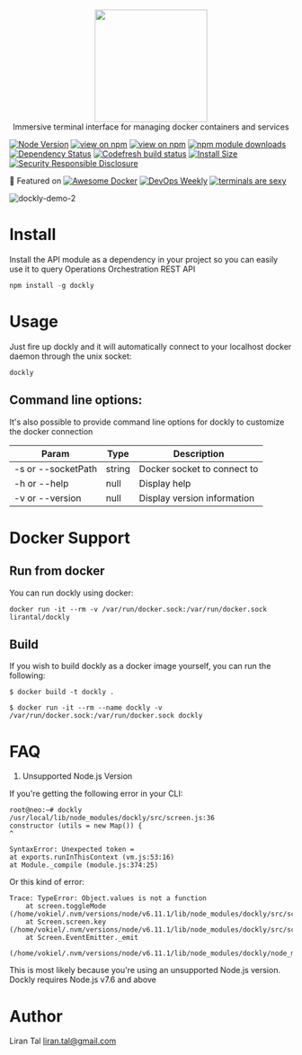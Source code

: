 <p align="center">
	<br>
  <img width="200" src="https://user-images.githubusercontent.com/316371/28937414-67ee5ffa-7893-11e7-95f9-5059cacf9170.png">
	<br>
 Immersive terminal interface for managing docker containers and services
</p>


[![Node Version](https://img.shields.io/badge/node-%3E=7.6.0-brightgreen.svg)]()
[![view on npm](http://img.shields.io/npm/v/dockly.svg)](https://www.npmjs.org/package/dockly)
[![view on npm](http://img.shields.io/npm/l/dockly.svg)](https://www.npmjs.org/package/dockly)
[![npm module downloads](http://img.shields.io/npm/dt/dockly.svg)](https://www.npmjs.org/package/dockly)
[![Dependency Status](https://david-dm.org/lirantal/dockly.svg)](https://david-dm.org/lirantal/dockly)
[![Codefresh build status]( https://g.codefresh.io/api/badges/build?repoOwner=lirantal&repoName=dockly&branch=master&pipelineName=dockly&accountName=lirantal&type=cf-1)]( https://g.codefresh.io/repositories/lirantal/dockly/builds?filter=trigger:build;branch:master;service:58127ed36b0e230100f421f6~dockly)
[![Install Size](https://packagephobia.now.sh/badge?p=dockly)](https://packagephobia.now.sh/result?p=dockly)
[![Security Responsible Disclosure](https://img.shields.io/badge/Security-Responsible%20Disclosure-yellow.svg)](./SECURITY.md
)


🌟 Featured on [![Awesome Docker](https://cdn.rawgit.com/sindresorhus/awesome/d7305f38d29fed78fa85652e3a63e154dd8e8829/media/badge.svg)](https://github.com/veggiemonk/awesome-docker) [![DevOps Weekly](https://img.shields.io/badge/DevOpsWeekly-%F0%9F%95%B6-yellow.svg
)](http://devopsweekly.com) 
[![terminals are sexy](https://img.shields.io/badge/TerminalsAreSexy-%F0%9F%92%BB-green.svg
)](https://github.com/k4m4/terminals-are-sexy) 



![dockly-demo-2](https://cloud.githubusercontent.com/assets/316371/25682867/c5212216-3027-11e7-8f36-72d38516d2af.gif)

# Install
Install the API module as a dependency in your project so you can easily use it to query Operations Orchestration REST API

```javascript
npm install -g dockly
```

# Usage

Just fire up dockly and it will automatically connect to your localhost docker daemon through the unix socket:

```
dockly
```

## Command line options:

It's also possible to provide command line options for dockly to customize the docker connection

| Param | Type | Description |
| --- | --- | --- |
| -s or --socketPath | string | Docker socket to connect to |
| -h or --help | null | Display help |
| -v or --version | null | Display version information |

# Docker Support

## Run from docker

You can run dockly using docker:

```
docker run -it --rm -v /var/run/docker.sock:/var/run/docker.sock lirantal/dockly
```


## Build

If you wish to build dockly as a docker image yourself, you can run the following:

```
$ docker build -t dockly .

$ docker run -it --rm --name dockly -v /var/run/docker.sock:/var/run/docker.sock dockly
```

# FAQ

1. Unsupported Node.js Version

If you're getting the following error in your CLI:
```
root@neo:~# dockly
/usr/local/lib/node_modules/dockly/src/screen.js:36
constructor (utils = new Map()) {
^

SyntaxError: Unexpected token =
at exports.runInThisContext (vm.js:53:16)
at Module._compile (module.js:374:25)
```

Or this kind of error:
```
Trace: TypeError: Object.values is not a function                                                                                                            
    at screen.toggleMode (/home/vokiel/.nvm/versions/node/v6.11.1/lib/node_modules/dockly/src/screen.js:149:35)
    at Screen.screen.key (/home/vokiel/.nvm/versions/node/v6.11.1/lib/node_modules/dockly/src/screen.js:190:12)
    at Screen.EventEmitter._emit
    (/home/vokiel/.nvm/versions/node/v6.11.1/lib/node_modules/dockly/node_modules/blessed/lib/events.js:98:20)
```

This is most likely because you're using an unsupported Node.js version.
Dockly requires Node.js v7.6 and above




# Author
Liran Tal <liran.tal@gmail.com>
